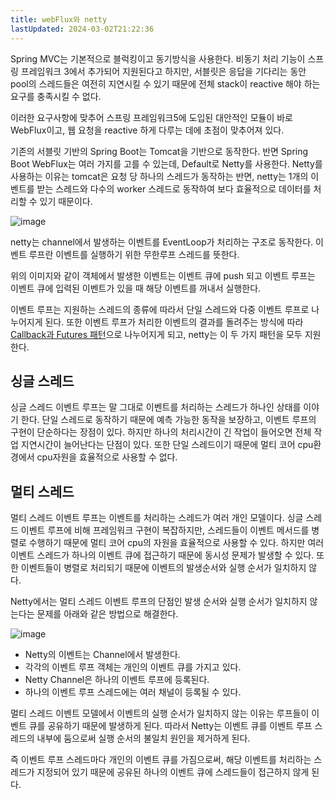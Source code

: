 ```yaml
---
title: webFlux와 netty
lastUpdated: 2024-03-02T21:22:36
---
```


Spring MVC는 기본적으로 블럭킹이고 동기방식을 사용한다. 비동기 처리 기능이 스프링 프레임워크 3에서 추가되어 지원된다고 하지만, 서블릿은 응답을 기다리는 동안 pool의 스레드들은 여전히 지연시킬 수 있기 때문에 전체 stack이 reactive 해야 하는 요구를 충족시킬 수 없다.

이러한 요구사항에 맞추어 스프링 프레임워크5에 도입된 대안적인 모듈이 바로 WebFlux이고, 웹 요청을 reactive 하게 다루는 데에 초점이 맞추어져 있다.

기존의 서블릿 기반의 Spring Boot는 Tomcat을 기반으로 동작한다. 반면 Spring Boot WebFlux는 여러 가지를 고를 수 있는데, Default로 Netty를 사용한다. Netty를 사용하는 이유는 tomcat은 요청 당 하나의 스레드가 동작하는 반면, netty는 1개의 이벤트를 받는 스레드와 다수의 worker 스레드로 동작하여 보다 효율적으로 데이터를 처리할 수 있기 때문이다.

![image](https://user-images.githubusercontent.com/81006587/227113309-0bea32bc-6fd4-4733-bef3-e077f6cb8edc.png)

netty는 channel에서 발생하는 이벤트를 EventLoop가 처리하는 구조로 동작한다. 이벤트 루프란 이벤트를 실행하기 위한 무한루프 스레드를 뜻한다.

위의 이미지와 같이 객체에서 발생한 이벤트는 이벤트 큐에 push 되고 이벤트 루프는 이벤트 큐에 입력된 이벤트가 있을 때 해당 이벤트를 꺼내서 실행한다.
 
이벤트 루프는 지원하는 스레드의 종류에 따라서 단일 스레드와 다중 이벤트 루프로 나누어지게 된다. 또한 이벤트 루프가 처리한 이벤트의 결과를 돌려주는 방식에 따라 [Callback과 Futures 패턴](../%EB%B9%84%EB%8F%99%EA%B8%B0/reactor/Callback%EA%B3%BC%E2%80%85Futures.md)으로 나누어지게 되고, netty는 이 두 가지 패턴을 모두 지원한다.

## 싱글 스레드

싱글 스레드 이벤트 루프는 말 그대로 이벤트를 처리하는 스레드가 하나인 상태를 이야기 한다. 단일 스레드로 동작하기 때문에 예측 가능한 동작을 보장하고, 이벤트 루프의 구현이 단순하다는 장점이 있다. 하지만 하나의 처리시간이 긴 작업이 들어오면 전체 작업 지연시간이 늘어난다는 단점이 있다. 또한 단일 스레드이기 때문에 멀티 코어 cpu환경에서 cpu자원을 효율적으로 사용할 수 없다.

## 멀티 스레드

멀티 스레드 이벤트 루프는 이벤트를 처리하는 스레드가 여러 개인 모델이다. 싱글 스레드 이벤트 루프에 비해 프레임워크 구현이 복잡하지만, 스레드들이 이벤트 메서드를 병렬로 수행하기 때문에 멀티 코어 cpu의 자원을 효율적으로 사용할 수 있다. 하지만 여러 이벤트 스레드가 하나의 이벤트 큐에 접근하기 때문에 동시성 문제가 발생할 수 있다. 또한 이벤트들이 병렬로 처리되기 때문에 이벤트의 발생순서와 실행 순서가 일치하지 않다.

Netty에서는 멀티 스레드 이벤트 루프의 단점인 발생 순서와 실행 순서가 일치하지 않는다는 문제를 아래와 같은 방법으로 해결한다.

![image](https://github.com/rlaisqls/rlaisqls/assets/81006587/8a3c4208-21a9-42a7-a159-f5433db3d6a2)

- Netty의 이벤트는 Channel에서 발생한다.
- 각각의 이벤트 루프 객체는 개인의 이벤트 큐를 가지고 있다.
- Netty Channel은 하나의 이벤트 루프에 등록된다.
- 하나의 이벤트 루프 스레드에는 여러 채널이 등록될 수 있다.

멀티 스레드 이벤트 모델에서 이벤트의 실행 순서가 일치하지 않는 이유는 루프들이 이벤트 큐를 공유하기 때문에 발생하게 된다. 따라서 Netty는 이벤트 큐를 이벤트 루프 스레드의 내부에 둠으로써 실행 순서의 불일치 원인을 제거하게 된다. 

즉 이벤트 루프 스레드마다 개인의 이벤트 큐를 가짐으로써, 해당 이벤트를 처리하는 스레드가 지정되어 있기 때문에 공유된 하나의 이벤트 큐에 스레드들이 접근하지 않게 된다.
